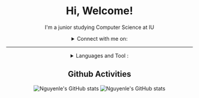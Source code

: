 <h1 align="center"> Hi, Welcome! </h1>

<div align="center">
  
<p>I'm a junior studying Computer Science at IU</p>
  
  <details>
  <summary> Connect with me on: </summary>  
    <br>
    You are the: <img src="https://komarev.com/ghpvc/?username=Nguyenle23&color=blue"> visitor. Thank you a lot !
    <br>
    <br>
  <a href=https://www.linkedin.com/in/nguyenle23iu/> <img src="https://img.shields.io/badge/linkedin-%230077B5.svg?style=for-the-badge&logo=linkedin&logoColor=white"></a> <a href=https://www.facebook.com/nguyenle23.iu/> <img src="https://img.shields.io/badge/Facebook-%231877F2.svg?style=for-the-badge&logo=Facebook&logoColor=white"></a> <a href=https://www.instagram.com/ng___le/?hl=vi/> <img src="https://img.shields.io/badge/Instagram-%23E4405F.svg?style=for-the-badge&logo=Instagram&logoColor=white"></a> <a href=https://www.youtube.com/channel/UCgGdKJ-_dy90xlxwgQCV6KA/> <img src="https://img.shields.io/badge/Youtube-%23FF0000.svg?style=for-the-badge&logo=YouTube&logoColor=white"></a> 
 </details>
  
---

<details>
<summary> Languages and Tool : </summary>
  
## Front-end
<img src="https://img.shields.io/badge/html5-%23E34F26.svg?style=for-the-badge&logo=html5&logoColor=white"> <img src="https://img.shields.io/badge/css3-%231572B6.svg?style=for-the-badge&logo=css3&logoColor=white"> <img src="https://img.shields.io/badge/javascript-%23323330.svg?style=for-the-badge&logo=javascript&logoColor=%23F7DF1E"> ![React](https://img.shields.io/badge/react-%2320232a.svg?style=for-the-badge&logo=react&logoColor=%2361DAFB)

## Back-end
<img src="https://img.shields.io/badge/node.js-6DA55F?style=for-the-badge&logo=node.js&logoColor=white"> 

## Database
<img src="https://img.shields.io/badge/MongoDB-%234ea94b.svg?style=for-the-badge&logo=mongodb&logoColor=white"> <img src="https://img.shields.io/badge/Microsoft%20SQL%20Sever-CC2927?style=for-the-badge&logo=microsoft%20sql%20server&logoColor=white">

## Other
![Unity](https://img.shields.io/badge/unity-%23000000.svg?style=for-the-badge&logo=unity&logoColor=white)
![Python](https://img.shields.io/badge/python-3670A0?style=for-the-badge&logo=python&logoColor=ffdd54)

</details>

## Github Activities
![Nguyenle's GitHub stats](https://github-readme-stats.vercel.app/api/top-langs/?username=nguyenle23&theme=moltack&&layout=compact&langs_count=6)
![Nguyenle's GitHub stats](https://github-readme-stats.vercel.app/api?username=nguyenle23&theme=moltack&show_icons=true)




